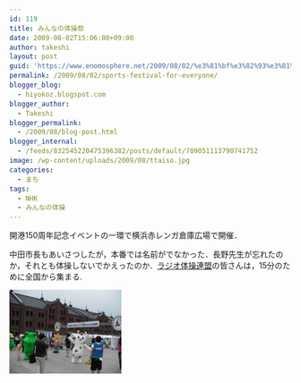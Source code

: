 ```yaml
---
id: 119
title: みんなの体操祭
date: 2009-08-02T15:06:00+09:00
author: takeshi
layout: post
guid: 'https://www.enomosphere.net/2009/08/02/%e3%81%bf%e3%82%93%e3%81%aa%e3%81%ae%e4%bd%93%e6%93%8d%e7%a5%ad/'
permalink: /2009/08/02/sports-festival-for-everyone/
blogger_blog:
  - hiyokoz.blogspot.com
blogger_author:
  - Takeshi
blogger_permalink:
  - /2009/08/blog-post.html
blogger_internal:
  - /feeds/832545220475396382/posts/default/709051113790741752
image: /wp-content/uploads/2009/08/ttaiso.jpg
categories:
  - まち
tags:
  - NHK
  - みんなの体操
---
```

開港150周年記念イベントの一環で横浜赤レンガ倉庫広場で開催．

中田市長もあいさつしたが，本番では名前がでなかった．長野先生が忘れたのか，それとも体操しないでかえったのか．<a href="http://www.rajio-taiso.jp/">ラジオ体操連盟</a>の皆さんは，15分のために全国から集まる.

<a href="/wp-content/uploads/2009/08/ttaiso.jpg"><img id="BLOGGER_PHOTO_ID_5365245664824216930" style="float: left; margin: 0 10px 10px 0; cursor: hand; width: 200px; height: 150px;" src="/wp-content/uploads/2009/08/ttaiso-300x225.jpg" alt="" border="0" /></a>
